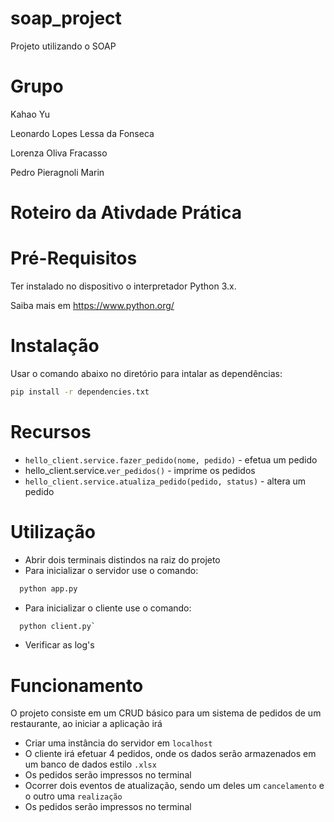 # soap_project

Projeto utilizando o SOAP

# Grupo

Kahao Yu

Leonardo Lopes Lessa da Fonseca

Lorenza Oliva Fracasso

Pedro Pieragnoli Marin

# Roteiro da Ativdade Prática

# Pré-Requisitos

Ter instalado no dispositivo o interpretador Python 3.x.

Saiba mais em https://www.python.org/

# Instalação

Usar o comando abaixo no diretório para intalar as dependências:

```sh
pip install -r dependencies.txt
```

# Recursos

- `hello_client.service.fazer_pedido(nome, pedido)` - efetua um pedido
- hello_client.service.`ver_pedidos()` - imprime os pedidos
- `hello_client.service.atualiza_pedido(pedido, status)` - altera um pedido

# Utilização

- Abrir dois terminais distindos na raiz do projeto
- Para inicializar o servidor use o comando:
 
```sh
  python app.py
```

- Para inicializar o cliente use o comando:

```sh
  python client.py`
```

- Verificar as log's

# Funcionamento

O projeto consiste em um CRUD básico para um sistema de pedidos de um restaurante, ao iniciar a aplicação irá

- Criar uma instância do servidor em `localhost`
- O cliente irá efetuar 4 pedidos, onde os dados serão armazenados em um banco de dados estilo `.xlsx`
- Os pedidos serão impressos no terminal
- Ocorrer dois eventos de atualização, sendo um deles um `cancelamento` e o outro uma `realização`
- Os pedidos serão impressos no terminal
